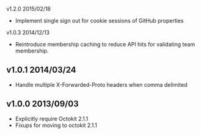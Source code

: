 v1.2.0 2015/02/18

* Implement single sign out for cookie sessions of GitHub properties

v1.0.3 2014/12/13

* Reintroduce membership caching to reduce API hits for validating team membership.

v1.0.1 2014/03/24
-----------------

* Handle multiple X-Forwarded-Proto headers when comma delimited

v1.0.0 2013/09/03
-----------------

* Explicitly require Octokit 2.1.1
* Fixups for moving to octokit 2.1.1
